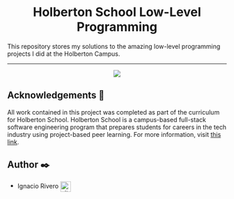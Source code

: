 <h1 align="center">Holberton School Low-Level Programming</h1>
This repository stores my solutions to the amazing low-level programming projects I did at the Holberton Campus.


---

<p align="center">
<a target="_blank" href="https://holbertonschool.uy"><img src="https://github.com/monoprosito/holbertonschool-low_level_programming/blob/master/holby.jpg?raw=true"></a>
</p>



## Acknowledgements :pray:

All work contained in this project was completed as part of the curriculum for
Holberton School. Holberton School is a campus-based full-stack software
engineering program that prepares students for careers in the tech industry
using project-based peer learning. For more information, visit
[this link](https://holbertonschool.uy).



## Author :black_nib:

* Ignacio Rivero <a href="https://github.com/rivero04" rel="nofollow"><img align="center" alt="github" src="https://www.vectorlogo.zone/logos/github/github-tile.svg" height="24" /></a>
